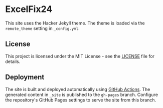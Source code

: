 # ExcelFix24

This site uses the Hacker Jekyll theme.
The theme is loaded via the `remote_theme` setting in `_config.yml`.

## License
This project is licensed under the MIT License - see the [LICENSE](LICENSE) file for details.


## Deployment

The site is built and deployed automatically using [GitHub Actions](.github/workflows/jekyll-gh-pages.yml). The generated content in `_site` is published to the `gh-pages` branch. Configure the repository's GitHub Pages settings to serve the site from this branch.
